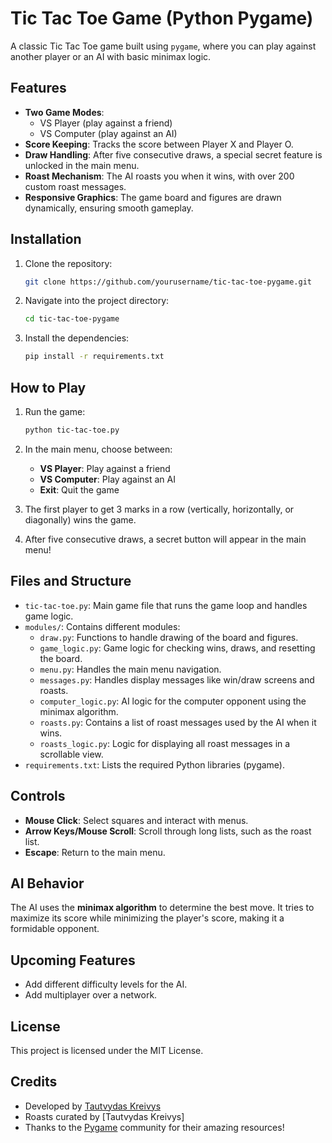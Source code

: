 # Tic Tac Toe Game (Python Pygame)

A classic Tic Tac Toe game built using `pygame`, where you can play against another player or an AI with basic minimax logic. 

## Features
- **Two Game Modes**: 
  - VS Player (play against a friend)
  - VS Computer (play against an AI)
- **Score Keeping**: Tracks the score between Player X and Player O.
- **Draw Handling**: After five consecutive draws, a special secret feature is unlocked in the main menu.
- **Roast Mechanism**: The AI roasts you when it wins, with over 200 custom roast messages.
- **Responsive Graphics**: The game board and figures are drawn dynamically, ensuring smooth gameplay.

## Installation

1. Clone the repository:
    ```bash
    git clone https://github.com/yourusername/tic-tac-toe-pygame.git
    ```
2. Navigate into the project directory:
    ```bash
    cd tic-tac-toe-pygame
    ```
3. Install the dependencies:
    ```bash
    pip install -r requirements.txt
    ```

## How to Play

1. Run the game:
    ```bash
    python tic-tac-toe.py
    ```
2. In the main menu, choose between:
   - **VS Player**: Play against a friend
   - **VS Computer**: Play against an AI
   - **Exit**: Quit the game
   
3. The first player to get 3 marks in a row (vertically, horizontally, or diagonally) wins the game.

4. After five consecutive draws, a secret button will appear in the main menu!

## Files and Structure

- `tic-tac-toe.py`: Main game file that runs the game loop and handles game logic.
- `modules/`: Contains different modules:
  - `draw.py`: Functions to handle drawing of the board and figures.
  - `game_logic.py`: Game logic for checking wins, draws, and resetting the board.
  - `menu.py`: Handles the main menu navigation.
  - `messages.py`: Handles display messages like win/draw screens and roasts.
  - `computer_logic.py`: AI logic for the computer opponent using the minimax algorithm.
  - `roasts.py`: Contains a list of roast messages used by the AI when it wins.
  - `roasts_logic.py`: Logic for displaying all roast messages in a scrollable view.
- `requirements.txt`: Lists the required Python libraries (pygame).

## Controls
- **Mouse Click**: Select squares and interact with menus.
- **Arrow Keys/Mouse Scroll**: Scroll through long lists, such as the roast list.
- **Escape**: Return to the main menu.

## AI Behavior
The AI uses the **minimax algorithm** to determine the best move. It tries to maximize its score while minimizing the player's score, making it a formidable opponent.

## Upcoming Features
- Add different difficulty levels for the AI.
- Add multiplayer over a network.

## License
This project is licensed under the MIT License.

## Credits
- Developed by [Tautvydas Kreivys](https://github.com/TautvydasKre)
- Roasts curated by [Tautvydas Kreivys] 
- Thanks to the [Pygame](https://www.pygame.org) community for their amazing resources!
